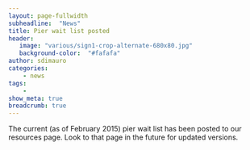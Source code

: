 ```yaml
---
layout: page-fullwidth
subheadline:  "News"
title: Pier wait list posted
header:
   image: "various/sign1-crop-alternate-680x80.jpg"
   background-color:  "#fafafa"
author: sdimauro
categories:
    - news
tags:
    - 
show_meta: true
breadcrumb: true
---
```


The current (as of February 2015) pier wait list has been posted to our resources page.  Look to that page in the future for updated versions.